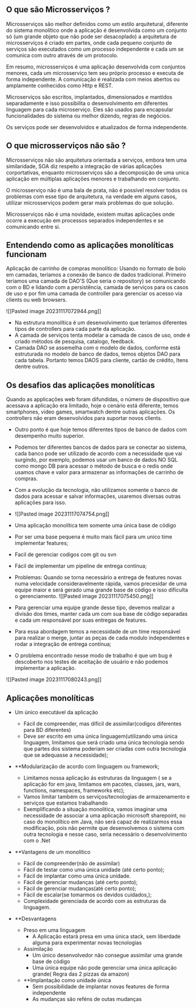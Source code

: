 ## O que são Microsserviços ?

Microsserviços são melhor definidos como um estilo arquitetural, diferente do sistema monolítico onde a aplicação é desenvolvida  como um conjunto só (um grande objeto que não pode ser desacoplado) a arquitetura de microsserviços é criado em partes, onde cada pequeno conjunto de serviços são executados como um processo independente e cada um se comunica com outro através de um protocolo.

Em resumo, microsserviços é uma aplicação desenvolvida  com conjuntos menores, cada um microsserviço tem seu próprio processo e executa de forma independente. A comunicação é realizada com meios abertos ou amplamente conhecidos como Http e REST.

Microserviços são escritos, implantados, dimensionados e mantidos separadamente e isso possibilita o desenvolvimento em diferentes linguagem para cada microserviço. Eles são usados para encapsular funcionalidades do sistema ou  melhor dizendo, regras de negócios.

Os serviços pode ser desenvolvidos e atualizados de forma independente.

## O que microsserviços não são ?

Microsserviços não são arquitetura orientada a serviços, embora tem uma similaridade, SOA diz respeito a integração de várias aplicações corportativas, enquanto microsserviços são a decomposição de uma unica aplicação em múltiplas aplicações menores e trabalhando em conjunto.

O microsserviço não é uma bala de prata, não é possível resolver todos os problemas com esse tipo de arquitetura, na verdade em alguns casos, utilizar microsserviços podem gerar mais problemas do que solução.

Microsserviços não é uma novidade, existem muitas aplicações onde ocorre a execução em processos separados independentes e se comunicando entre si.


## Entendendo como as aplicações monolíticas funcionam
Aplicação de carrinho de compras monolítico:
Usando  no formato de bolo em camadas, teríamos a conexão de banco de dados tradicional. Primeiro teríamos uma camada de DAO'S (Que seria o repository) se comunicando com o BD e lidando com a persistência, camada de serviços para os casos de uso e por fim uma camada de controller para gerenciar os acesso via clients ou web browsers.

![[Pasted image 20231117072944.png]]

- Na estrutura monolítica é um desenvolvimento  que teríamos  diferentes tipos de controllers para cada parte da aplicação.
- A camada de serviços tenta modelar a  camada de casos de uso, onde é criado métodos de pesquisa, catalogo, feedback.
- Camada DAO se assemelha com o modelo de dados, conforme está estruturada no modelo de banco de dados, temos objetos DAO para cada tabela. Portanto temos DAOS para cliente, cartão de crédito, Itens dentre outros.

## Os desafios das aplicações monolíticas

Quando as applicações web foram difundidas, o número de dispositivo que acessava a aplicação era limitado, hoje o cenário está diferente, temos smartphones,  video games, smartwatch dentre outras aplicações.
Os controllers não eram desenvolvidos para suportar novos clients.
- Outro ponto é que hoje temos diferentes tipos de banco de dados com desempenho  muito superior.
-  Podemos ter diferentes bancos de dados para se conectar ao sistema, cada banco pode ser utilizado de acordo com a necessidade que vai surgindo, por exemplo, podemos usar um banco de dados NO SQL como mongo DB para acessar o método de busca e o redis onde usamos chave e valor para armazenar as informações de carrinho de compras.
-  Com a evolução da tecnologia, não utilizamos somente o banco de dados para acessar e salvar informações, usaremos diversas outras aplicações para isso.
- ![[Pasted image 20231117074754.png]]

- Uma aplicação monolítica tem somente uma única base de código
- Por ser uma base pequena é muito mais fácil para um unico time implementar features;
- Facil de gerenciar codigos com git ou svn
- Fácil de implementar um pipeline de entrega continua;
- Problemas: Quando se torna necessário a entrega de features novas numa velocidade consideravelmente rápida, vamos precesidar de uma equipe maior e será gerado uma grande base de código e isso dificulta o gerenciamento.
![[Pasted image 20231117075450.png]]

- Para gerenciar uma equipe grande desse tipo, devemos realizar a divisão dos times, manter cada um com sua base de código separadas e cada um responsável por suas entregas de features.
- Para essa abordagem temos a necessidade de um time responsável para realizar o merge, juntar as peças de cada modulo independentes e rodar a integração de entrega contínua;
- O problema encontrado nesse modo de trabalho é que um bug é descoberto nos testes de aceitação de usuário e não podemos implementar a aplicação.


![[Pasted image 20231117080243.png]]


## Aplicações monolíticas
- Um único executável da aplicação
	- Fácil de compreender, mas difícil de assimilar(codigos diferentes para BD diferentes)
	- Deve ser escrito em uma única linguagem(utilizando uma única linguagem, limitamos que será criado uma única tecnologia sendo que partes dos sistema poderiam ser criadas com outra tecnologia que se adequasse a necessidade);
- **Modularização de acordo com linguagem ou framework;
	-  Limitamos nossa aplicação ás estruturas da linguagem ( se a aplicação for em java, limitamos em pacotes, classes, jars, wars, functions, namespaces, frameworks etc);
	- Vamos limitar também os serviços/tecnologias de armazenamento e serviços que estamos trabalhando
	- Exemplificando a situação monolitica, vamos imaginar uma necessidade de associar a uma aplicação microsoft sharepoint, no caso do monolítico em Java, não será capaz de realizarmos essa modificação, pois não permite que desenvolvemos o sistema com outra tecnologia e nesse caso, seria necessário o desenvolvimento com o .Net

- **Vantagens de um monolítico
	- Fácil de compreender(não de assimilar)
	- Fácil de testar como uma única unidade (até certo ponto);
	- Fácil de implantar como uma única unidade.
	- Fácil de gerenciar mudanças (até certo ponto);
	- Fácil de gerenciar mudanças(até certo ponto);
	- Fácil de escalar(se tomarmos os devidos cuidados,);
	- Complexidade gerenciada de acordo com as estruturas da linguagem.
- **Desvantagens
	- Preso em uma linguagem
		- A Aplicação estará presa em uma única stack, sem liberdade alguma para experimentar novas tecnologias
	- Assimilação
		- Um único desenvolvedor não consegue assimilar uma grande base de código
		- Uma única equipe não pode gerenciar uma única aplicação grande( Regra das 2 pizzas da amazon)
	- **Implantação como unidade única
		- Sem possibilidade de implantar novas features de forma independente
		- As mudanças são reféns de outas mudanças